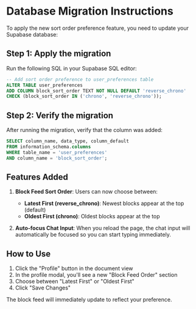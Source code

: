 # Database Migration Instructions

To apply the new sort order preference feature, you need to update your Supabase database:

## Step 1: Apply the migration

Run the following SQL in your Supabase SQL editor:

```sql
-- Add sort order preference to user_preferences table
ALTER TABLE user_preferences 
ADD COLUMN block_sort_order TEXT NOT NULL DEFAULT 'reverse_chrono' 
CHECK (block_sort_order IN ('chrono', 'reverse_chrono'));
```

## Step 2: Verify the migration

After running the migration, verify that the column was added:

```sql
SELECT column_name, data_type, column_default 
FROM information_schema.columns 
WHERE table_name = 'user_preferences' 
AND column_name = 'block_sort_order';
```

## Features Added

1. **Block Feed Sort Order**: Users can now choose between:
   - **Latest First (reverse_chrono)**: Newest blocks appear at the top (default)
   - **Oldest First (chrono)**: Oldest blocks appear at the top

2. **Auto-focus Chat Input**: When you reload the page, the chat input will automatically be focused so you can start typing immediately.

## How to Use

1. Click the "Profile" button in the document view
2. In the profile modal, you'll see a new "Block Feed Order" section
3. Choose between "Latest First" or "Oldest First"
4. Click "Save Changes"

The block feed will immediately update to reflect your preference. 